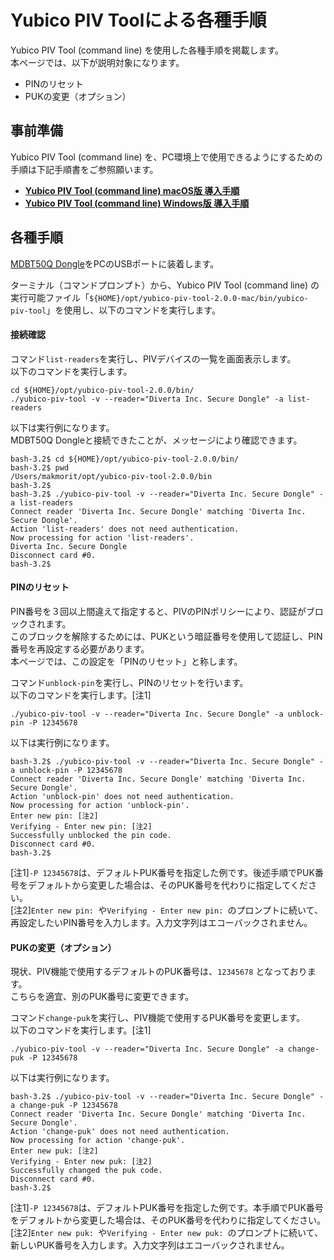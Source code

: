 # Yubico PIV Toolによる各種手順

Yubico PIV Tool (command line) を使用した各種手順を掲載します。<br>
本ページでは、以下が説明対象になります。
- PINのリセット
- PUKの変更（オプション）

## 事前準備

Yubico PIV Tool (command line) を、PC環境上で使用できるようにするための手順は下記手順書をご参照願います。
- <b>[Yubico PIV Tool (command line) macOS版 導入手順](../CCID/PIVTOOLMACINST.md)</b>
- <b>[Yubico PIV Tool (command line) Windows版 導入手順](../CCID/PIVTOOLWININST.md)</b>

## 各種手順

[MDBT50Q Dongle](../FIDO2Device/MDBT50Q_Dongle/README.md)をPCのUSBポートに装着します。

ターミナル（コマンドプロンプト）から、Yubico PIV Tool (command line) の実行可能ファイル「`${HOME}/opt/yubico-piv-tool-2.0.0-mac/bin/yubico-piv-tool`」を使用し、以下のコマンドを実行します。

#### 接続確認

コマンド`list-readers`を実行し、PIVデバイスの一覧を画面表示します。<br>
以下のコマンドを実行します。

```
cd ${HOME}/opt/yubico-piv-tool-2.0.0/bin/
./yubico-piv-tool -v --reader="Diverta Inc. Secure Dongle" -a list-readers
```

以下は実行例になります。<br>
MDBT50Q Dongleと接続できたことが、メッセージにより確認できます。

```
bash-3.2$ cd ${HOME}/opt/yubico-piv-tool-2.0.0/bin/
bash-3.2$ pwd
/Users/makmorit/opt/yubico-piv-tool-2.0.0/bin
bash-3.2$
bash-3.2$ ./yubico-piv-tool -v --reader="Diverta Inc. Secure Dongle" -a list-readers
Connect reader 'Diverta Inc. Secure Dongle' matching 'Diverta Inc. Secure Dongle'.
Action 'list-readers' does not need authentication.
Now processing for action 'list-readers'.
Diverta Inc. Secure Dongle
Disconnect card #0.
bash-3.2$
```

#### PINのリセット

PIN番号を３回以上間違えて指定すると、PIVのPINポリシーにより、認証がブロックされます。<br>
このブロックを解除するためには、PUKという暗証番号を使用して認証し、PIN番号を再設定する必要があります。<br>
本ページでは、この設定を「PINのリセット」と称します。

コマンド`unblock-pin`を実行し、PINのリセットを行います。<br>
以下のコマンドを実行します。[注1]

```
./yubico-piv-tool -v --reader="Diverta Inc. Secure Dongle" -a unblock-pin -P 12345678
```

以下は実行例になります。<br>

```
bash-3.2$ ./yubico-piv-tool -v --reader="Diverta Inc. Secure Dongle" -a unblock-pin -P 12345678
Connect reader 'Diverta Inc. Secure Dongle' matching 'Diverta Inc. Secure Dongle'.
Action 'unblock-pin' does not need authentication.
Now processing for action 'unblock-pin'.
Enter new pin: [注2]
Verifying - Enter new pin: [注2]
Successfully unblocked the pin code.
Disconnect card #0.
bash-3.2$
```

[注1]`-P 12345678`は、デフォルトPUK番号を指定した例です。後述手順でPUK番号をデフォルトから変更した場合は、そのPUK番号を代わりに指定してください。<br>
[注2]`Enter new pin: `や`Verifying - Enter new pin: `のプロンプトに続いて、再設定したいPIN番号を入力します。入力文字列はエコーバックされません。

#### PUKの変更（オプション）

現状、PIV機能で使用するデフォルトのPUK番号は、`12345678` となっております。<br>
こちらを適宜、別のPUK番号に変更できます。

コマンド`change-puk`を実行し、PIV機能で使用するPUK番号を変更します。<br>
以下のコマンドを実行します。[注1]

```
./yubico-piv-tool -v --reader="Diverta Inc. Secure Dongle" -a change-puk -P 12345678
```

以下は実行例になります。<br>

```
bash-3.2$ ./yubico-piv-tool -v --reader="Diverta Inc. Secure Dongle" -a change-puk -P 12345678
Connect reader 'Diverta Inc. Secure Dongle' matching 'Diverta Inc. Secure Dongle'.
Action 'change-puk' does not need authentication.
Now processing for action 'change-puk'.
Enter new puk: [注2]
Verifying - Enter new puk: [注2]
Successfully changed the puk code.
Disconnect card #0.
bash-3.2$
```

[注1]`-P 12345678`は、デフォルトPUK番号を指定した例です。本手順でPUK番号をデフォルトから変更した場合は、そのPUK番号を代わりに指定してください。<br>
[注2]`Enter new puk: `や`Verifying - Enter new puk: `のプロンプトに続いて、新しいPUK番号を入力します。入力文字列はエコーバックされません。
